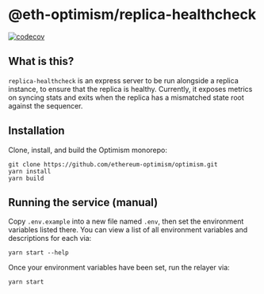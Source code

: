 # @eth-optimism/replica-healthcheck

[![codecov](https://codecov.io/gh/ethereum-optimism/optimism/branch/develop/graph/badge.svg?token=0VTG7PG7YR&flag=replica-healthcheck-tests)](https://codecov.io/gh/ethereum-optimism/optimism)

## What is this?

`replica-healthcheck` is an express server to be run alongside a replica instance, to ensure that the replica is healthy. Currently, it exposes metrics on syncing stats and exits when the replica has a mismatched state root against the sequencer.


## Installation

Clone, install, and build the Optimism monorepo:

```
git clone https://github.com/ethereum-optimism/optimism.git
yarn install
yarn build
```

## Running the service (manual)

Copy `.env.example` into a new file named `.env`, then set the environment variables listed there.
You can view a list of all environment variables and descriptions for each via:

```
yarn start --help
```

Once your environment variables have been set, run the relayer via:

```
yarn start
```
